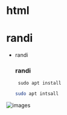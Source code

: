 # html
# randi
* randi
  ### randi
  ``` sudo apt install```
  
  ```bash
  sudo apt intsall
  ```
![images](https://github.com/preamtt/html/assets/141324335/9f6c9162-718a-4313-9907-e2a78c1a8214)
